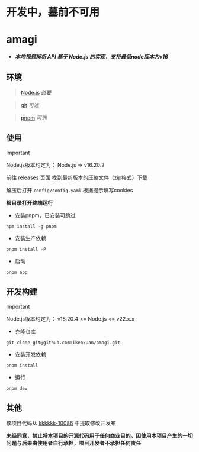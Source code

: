 # 开发中，墓前不可用
# amagi
* **_本地视频解析 API 基于 Node.js 的实现，支持最低node版本为v16_**

## 环境
> [Node.js](https://nodejs.org) **必要**

> [git](https://git-scm.com) _可选_

> [pnpm](https://pnpm.io) _可选_

## 使用
> [!IMPORTANT]
> Node.js版本约定为：
> Node.js => v16.20.2

前往 [releases 页面](https://github.com/ikenxuan/amagi/releases) 找到最新版本的压缩文件（zip格式）下载

解压后打开 `config/config.yaml` 根据提示填写cookies

**根目录打开终端运行**

* 安装pnpm，已安装可跳过
```
npm install -g pnpm
```
* 安装生产依赖
```
pnpm install -P
```
* 启动
```
pnpm app
```

## 开发构建
> [!IMPORTANT]
> Node.js版本约定为：
> v18.20.4 <= Node.js  <= v22.x.x
* 克隆仓库
```
git clone git@github.com:ikenxuan/amagi.git
```
* 安装开发依赖
```
pnpm install
```
* 运行
```
pnpm dev
```

## 其他
该项目代码从 [kkkkkk-10086](https://github.com/ikenxuan/kkkkkk-10086) 中提取修改并发布

**未经同意，禁止将本项目的开源代码用于任何商业目的。因使用本项目产生的一切问题与后果由使用者自行承担，项目开发者不承担任何责任**